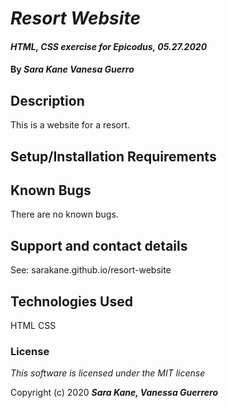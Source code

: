 # _Resort Website_

#### _HTML, CSS exercise for Epicodus, 05.27.2020_

#### By _**Sara Kane Vanesa Guerro**_

## Description

This is a website for a resort.

## Setup/Installation Requirements


## Known Bugs

There are no known bugs.

## Support and contact details

See: sarakane.github.io/resort-website

## Technologies Used

HTML
CSS

### License

*This software is licensed under the MIT license*

Copyright (c) 2020 **_Sara Kane, Vanessa Guerrero_**